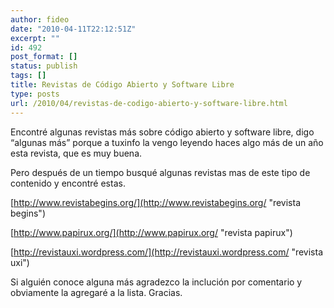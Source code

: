 ```yaml
---
author: fideo
date: "2010-04-11T22:12:51Z"
excerpt: ""
id: 492
post_format: []
status: publish
tags: []
title: Revistas de Código Abierto y Software Libre
type: posts
url: /2010/04/revistas-de-codigo-abierto-y-software-libre.html
---
```

Encontré algunas revistas más sobre código abierto y software libre, digo “algunas más” porque a tuxinfo la vengo leyendo haces algo más de un año esta revista, que es muy buena.

Pero después de un tiempo busqué algunas revistas mas de este tipo de contenido y encontré estas.

[http://www.revistabegins.org/](http://www.revistabegins.org/ "revista begins")

[http://www.papirux.org/](http://www.papirux.org/ "revista papirux")

[http://revistauxi.wordpress.com/](http://revistauxi.wordpress.com/ "revista uxi")

Si alguién conoce alguna más agradezco la inclución por comentario y obviamente la agregaré a la lista. Gracias.

